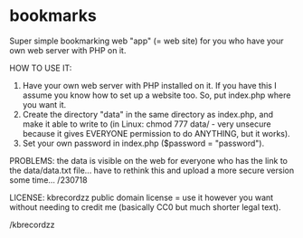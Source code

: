 # bookmarks

Super simple bookmarking web "app" (= web site) for you who have your own web server with PHP on it.

HOW TO USE IT:

1. Have your own web server with PHP installed on it. If you have this I assume you know how to set up a website too. So, put index.php where you want it.
2. Create the directory "data" in the same directory as index.php, and make it able to write to (in Linux: chmod 777 data/ - very unsecure because it gives EVERYONE permission to do ANYTHING, but it works).
3. Set your own password in index.php ($password = "password").

PROBLEMS: the data is visible on the web for everyone who has the link to the data/data.txt file... have to rethink this and upload a more secure version some time... /230718

LICENSE: kbrecordzz public domain license = use it however you want without needing to credit me (basically CC0 but much shorter legal text).

/kbrecordzz

